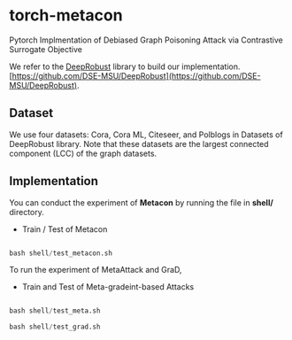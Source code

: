 # torch-metacon
Pytorch Implmentation of Debiased Graph Poisoning Attack via Contrastive Surrogate Objective

We refer to the <ins>DeepRobust</ins> library to build our implementation. [https://github.com/DSE-MSU/DeepRobust](https://github.com/DSE-MSU/DeepRobust).

## Dataset
We use four datasets: Cora, Cora ML, Citeseer, and Polblogs in Datasets of DeepRobust library.
Note that these datasets are the largest connected component (LCC) of the graph datasets.

## Implementation  

You can conduct the experiment of **Metacon** by running the file in **shell/** directory.

* Train / Test of Metacon
``` python  

bash shell/test_metacon.sh  

```  

To run the experiment of MetaAttack and GraD, 

* Train and Test of Meta-gradeint-based Attacks
``` python  

bash shell/test_meta.sh

bash shell/test_grad.sh

```  

